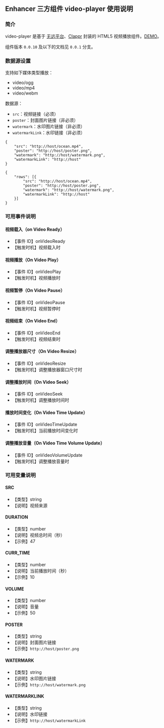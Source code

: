## Enhancer 三方组件 video-player 使用说明

### 简介
video-player 是基于 [无远平台][1]、[Clappr][2] 封装的 HTML5 视频播放组件。[DEMO][3]。

组件版本 `0.0.10` 及以下的文档见 `0.0.1` 分支。

### 数据源设置
支持如下媒体类型播放：
- video/ogg
- video/mp4
- video/webm

数据源：
- `src`：视频链接（必须）
- `poster`：封面图片链接（非必须）
- `watermark`：水印图片链接（非必须）
- `watermarkLink`：水印链接（非必须）

```
{
	"src": "http://host/ocean.mp4", 
	"poster": "http://host/poster.png", 
	"watermark": "http://host/watermark.png",
	"watermarkLink": "http://host"
}

{
	"rows": [{
		"src": "http://host/ocean.mp4",
		"poster": "http://host/poster.png",
		"watermark": "http://host/watermark.png",
		"watermarkLink": "http://host"
	}]
}
```

### 可用事件说明
#### 视频载入（on Video Ready）
- 【事件 ID】onVideoReady
- 【触发时机】视频载入时

#### 视频播放（On Video Play）
- 【事件 ID】onVideoPlay
- 【触发时机】视频播放时

#### 视频暂停（On Video Pause）
- 【事件 ID】onVideoPause
- 【触发时机】视频暂停时

#### 视频结束（On Video End）
- 【事件 ID】onVideoEnd
- 【触发时机】视频结束时

#### 调整播放器尺寸（On Video Resize）
- 【事件 ID】onVideoResize
- 【触发时机】调整播放器窗口尺寸时

#### 调整播放时间（On Video Seek）
- 【事件 ID】onVideoSeek
- 【触发时机】调整播放时间时

#### 播放时间变化（On Video Time Update）
- 【事件 ID】onVideoTimeUpdate
- 【触发时机】当前播放时间变化时

#### 调整播放音量（On Video Time Volume Update）
- 【事件 ID】onVideoVolumeUpdate
- 【触发时机】调整播放音量时

### 可用变量说明
#### SRC
- 【类型】string
- 【说明】视频来源

#### DURATION
- 【类型】number
- 【说明】视频总时间（秒）
- 【示例】47

#### CURR_TIME
- 【类型】number
- 【说明】当前播放时间（秒）
- 【示例】10

#### VOLUME
- 【类型】number
- 【说明】音量
- 【示例】50

#### POSTER
- 【类型】string
- 【说明】封面图片链接
- 【示例】`http://host/poster.png`

#### WATERMARK
- 【类型】string
- 【说明】水印图片链接
- 【示例】`http://host/watermark.png`

#### WATERMARKLINK
- 【类型】string
- 【说明】水印链接
- 【示例】`http://host/watermarkLink`

[1]: https://wuyuan.io/
[2]: https://github.com/clappr/clappr
[3]: https://workbench.wuyuan.io/proj/17942#120